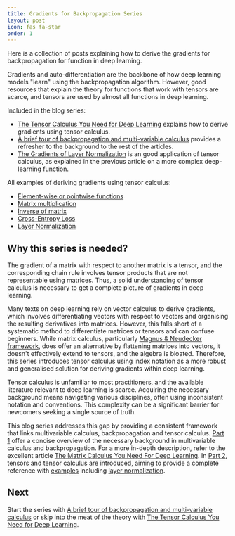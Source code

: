 ```yaml
---
title: Gradients for Backpropagation Series
layout: post
icon: fas fa-star
order: 1
---
```


Here is a collection of posts explaining how to derive the gradients for backpropagation for function in deep learning.

Gradients and auto-differentiation are the backbone of how deep learning models "learn" using the backpropagation algorithm. However, good resources that explain the theory for functions that work with tensors are scarce, and tensors are used by almost all functions in deep learning.

Included in the blog series:

* [The Tensor Calculus You Need for Deep Learning](/posts/the-tensor-calculus-you-need-for-deep-learning/) explains how to derive gradients using tensor calculus.
* [A brief tour of backpropagation and multi-variable calculus](/posts/backpropagation-and-multivariable-calculus/) provides a refresher to the background to the rest of the articles.
* [The Gradients of Layer Normalization](/posts/layer-normalization-deriving-the-gradient-for-the-backward-pass/) is an good application of tensor calculus, as explained in the previous article on a more complex deep-learning function.

All examples of deriving gradients using tensor calculus:

* [Element-wise or pointwise functions](/posts/the-tensor-calculus-you-need-for-deep-learning/#example-element-wise-functions)
* [Matrix multiplication](/posts/the-tensor-calculus-you-need-for-deep-learning/#example-matrix-multiplication)
* [Inverse of matrix](/posts/the-tensor-calculus-you-need-for-deep-learning/#example-matrix-inverse)
* [Cross-Entropy Loss](/posts/the-tensor-calculus-you-need-for-deep-learning/#example-cross-entropy-loss)
* [Layer Normalization](/posts/layer-normalization-deriving-the-gradient-for-the-backward-pass/)

## Why this series is needed?

The gradient of a matrix with respect to another matrix is a tensor, and the corresponding chain rule involves tensor products that are not representable using matrices. Thus, a solid understanding of tensor calculus is necessary to get a complete picture of gradients in deep learning.

Many texts on deep learning rely on vector calculus to derive gradients, which involves differentiating vectors with respect to vectors and organising the resulting derivatives into matrices. However, this falls short of a systematic method to differentiate matrices or tensors and can confuse beginners. While matrix calculus, particularly [Magnus \& Neudecker framework](https://www.google.com/search?client=firefox-b-d&q=Matrix+Differential+Calculus+with+Applications+in+Statistics+and+Econometrics+Book+by+Heinz+Neudecker+and+Jan+R.+Magnus), does offer an alternative by flattening matrices into vectors, it doesn't effectively extend to tensors, and the algebra is bloated. Therefore, this series introduces tensor calculus using index notation as a more robust and generalised solution for deriving gradients within deep learning.

Tensor calculus is unfamiliar to most practitioners, and the available literature relevant to deep learning is scarce. Acquiring the necessary background means navigating various disciplines, often using inconsistent notation and conventions. This complexity can be a significant barrier for newcomers seeking a single source of truth.

This blog series addresses this gap by providing a consistent framework that links multivariable calculus, backpropagation and tensor calculus. [Part 1](/posts/backpropagation-and-multivariable-calculus/) offer a concise overview of the necessary background in multivariable calculus and backpropagation. For a more in-depth description, refer to the excellent article [The Matrix Calculus You Need For Deep Learning](https://explained.ai/matrix-calculus/). In [Part 2](/posts/the-tensor-calculus-you-need-for-deep-learning/), tensors and tensor calculus are introduced, aiming to provide a complete reference with [examples](/posts/the-tensor-calculus-you-need-for-deep-learning/#example-element-wise-functions) including [layer normalization](/posts/layer-normalization-deriving-the-gradient-for-the-backward-pass/).

## Next

Start the series with [A brief tour of backpropagation and multi-variable calculus](/posts/backpropagation-and-multivariable-calculus/) or skip into the meat of the theory with [The Tensor Calculus You Need for Deep Learning](/posts/the-tensor-calculus-you-need-for-deep-learning/).
